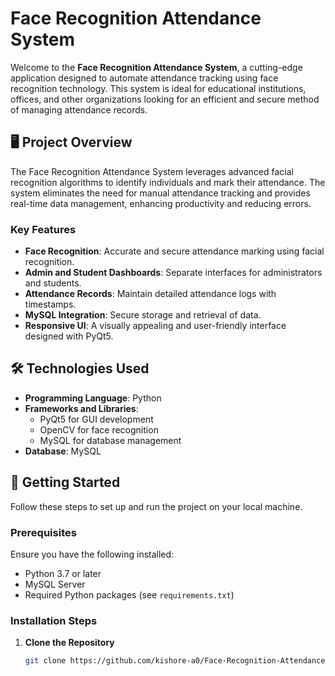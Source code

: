 # Face Recognition Attendance System

Welcome to the **Face Recognition Attendance System**, a cutting-edge application designed to automate attendance tracking using face recognition technology. This system is ideal for educational institutions, offices, and other organizations looking for an efficient and secure method of managing attendance records.

## 🖥️ Project Overview

The Face Recognition Attendance System leverages advanced facial recognition algorithms to identify individuals and mark their attendance. The system eliminates the need for manual attendance tracking and provides real-time data management, enhancing productivity and reducing errors.

### Key Features
- **Face Recognition**: Accurate and secure attendance marking using facial recognition.
- **Admin and Student Dashboards**: Separate interfaces for administrators and students.
- **Attendance Records**: Maintain detailed attendance logs with timestamps.
- **MySQL Integration**: Secure storage and retrieval of data.
- **Responsive UI**: A visually appealing and user-friendly interface designed with PyQt5.

## 🛠️ Technologies Used
- **Programming Language**: Python
- **Frameworks and Libraries**:
  - PyQt5 for GUI development
  - OpenCV for face recognition
  - MySQL for database management
- **Database**: MySQL

## 🚀 Getting Started

Follow these steps to set up and run the project on your local machine.

### Prerequisites
Ensure you have the following installed:
- Python 3.7 or later
- MySQL Server
- Required Python packages (see `requirements.txt`)

### Installation Steps
1. **Clone the Repository**  
   ```bash
   git clone https://github.com/kishore-a0/Face-Recognition-Attendance.git
